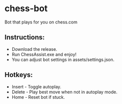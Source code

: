 # chess-bot

Bot that plays for you on chess.com

## Instructions:
- Download the release.
- Run ChessAssist.exe and enjoy!
- You can adjust bot settings in assets/settings.json.
 
## Hotkeys: 
- Insert - Toggle autoplay.
- Delete - Play best move when not in autoplay mode.
- Home - Reset bot if stuck.
